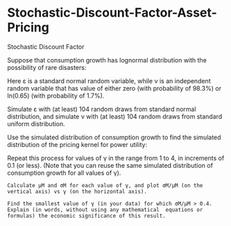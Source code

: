 # Stochastic-Discount-Factor-Asset-Pricing

Stochastic Discount Factor

Suppose that consumption growth has lognormal distribution with the possibility of rare disasters:

Here ε is a standard normal random variable, while ν is an independent random variable that has value of either zero (with probability of 98.3%) or ln(0.65) (with probability of 1.7%).

Simulate ε with (at least) 104 random draws from standard normal distribution, and simulate ν with (at least) 104 random draws from standard uniform distribution.

Use the simulated distribution of consumption growth to find the simulated distribution of the pricing kernel for power utility:

Repeat this process for values of γ in the range from 1 to 4, in increments of 0.1 (or less). (Note that you can reuse the same simulated distribution of consumption growth for all values of γ). 

    Calculate μM and σM for each value of γ, and plot σM/μM (on the vertical axis) vs γ (on the horizontal axis).

    Find the smallest value of γ (in your data) for which σM/μM > 0.4. Explain (in words, without using any mathematical  equations or formulas) the economic significance of this result.

